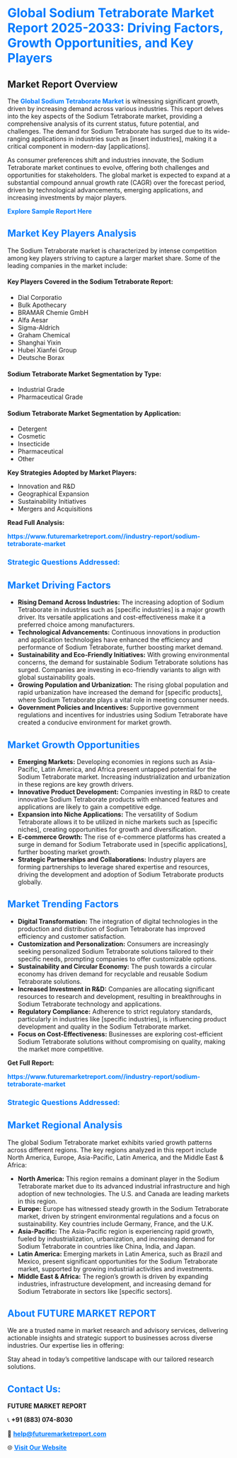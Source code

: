 <h1 style="color: #007BFF;">Global Sodium Tetraborate Market Report 2025-2033: Driving Factors, Growth Opportunities, and Key Players</h1>

<section id="overview">
<h2>Market Report Overview</h2>
<p>The <a href="https://www.futuremarketreport.com//industry-report/sodium-tetraborate-market" style="color: #007BFF; text-decoration: none;"><strong>Global Sodium Tetraborate Market</strong></a> is witnessing significant growth, driven by increasing demand across various industries. This report delves into the key aspects of the Sodium Tetraborate market, providing a comprehensive analysis of its current status, future potential, and challenges. The demand for Sodium Tetraborate has surged due to its wide-ranging applications in industries such as [insert industries], making it a critical component in modern-day [applications].</p>
<p>As consumer preferences shift and industries innovate, the Sodium Tetraborate market continues to evolve, offering both challenges and opportunities for stakeholders. The global market is expected to expand at a substantial compound annual growth rate (CAGR) over the forecast period, driven by technological advancements, emerging applications, and increasing investments by major players.</p>
</section>

<section id="overview">
<p><a href="https://www.futuremarketreport.com//request-sample/reportId=91671" style="color: #007BFF; text-decoration: none;"><strong>Explore Sample Report Here</strong></a></p>
</section>

<section id="key-players">
<h2 style="color: #007BFF;">Market Key Players Analysis</h2>
<p>The Sodium Tetraborate market is characterized by intense competition among key players striving to capture a larger market share. Some of the leading companies in the market include:</p>
<h4>Key Players Covered in the Sodium Tetraborate Report:</h4>
<ul><li>Dial Corporatio</li><li>Bulk Apothecary</li><li>BRAMAR Chemie GmbH</li><li>Alfa Aesar</li><li>Sigma-Aldrich</li><li>Graham Chemical</li><li>Shanghai Yixin</li><li>Hubei Xianfei Group</li><li>Deutsche Borax</li></ul>
<h4>Sodium Tetraborate Market Segmentation by Type:</h4>
<ul><li>Industrial Grade</li><li>Pharmaceutical Grade</li></ul>

<h4>Sodium Tetraborate Market Segmentation by Application:</h4>
<ul><li>Detergent</li><li>Cosmetic</li><li>Insecticide</li><li>Pharmaceutical</li><li>Other</li></ul>
<p><strong>Key Strategies Adopted by Market Players:</strong></p>
<ul>
<li>Innovation and R&D</li>
<li>Geographical Expansion</li>
<li>Sustainability Initiatives</li>
<li>Mergers and Acquisitions</li>
</ul>
</section>

<section>
<p><strong>Read Full Analysis: </strong></p><a href="https://www.futuremarketreport.com//industry-report/sodium-tetraborate-market" style="color: #007BFF; text-decoration: none;"><strong>https://www.futuremarketreport.com//industry-report/sodium-tetraborate-market</strong></a>
<h3 style="color: #007BFF;">Strategic Questions Addressed:</h3>
</section>

<section id="driving-factors">
<h2 style="color: #007BFF;">Market Driving Factors</h2>
<ul>
<li><strong>Rising Demand Across Industries:</strong> The increasing adoption of Sodium Tetraborate in industries such as [specific industries] is a major growth driver. Its versatile applications and cost-effectiveness make it a preferred choice among manufacturers.</li>
<li><strong>Technological Advancements:</strong> Continuous innovations in production and application technologies have enhanced the efficiency and performance of Sodium Tetraborate, further boosting market demand.</li>
<li><strong>Sustainability and Eco-Friendly Initiatives:</strong> With growing environmental concerns, the demand for sustainable Sodium Tetraborate solutions has surged. Companies are investing in eco-friendly variants to align with global sustainability goals.</li>
<li><strong>Growing Population and Urbanization:</strong> The rising global population and rapid urbanization have increased the demand for [specific products], where Sodium Tetraborate plays a vital role in meeting consumer needs.</li>
<li><strong>Government Policies and Incentives:</strong> Supportive government regulations and incentives for industries using Sodium Tetraborate have created a conducive environment for market growth.</li>
</ul>
</section>

<section id="growth-opportunities">
<h2 style="color: #007BFF;">Market Growth Opportunities</h2>
<ul>
<li><strong>Emerging Markets:</strong> Developing economies in regions such as Asia-Pacific, Latin America, and Africa present untapped potential for the Sodium Tetraborate market. Increasing industrialization and urbanization in these regions are key growth drivers.</li>
<li><strong>Innovative Product Development:</strong> Companies investing in R&D to create innovative Sodium Tetraborate products with enhanced features and applications are likely to gain a competitive edge.</li>
<li><strong>Expansion into Niche Applications:</strong> The versatility of Sodium Tetraborate allows it to be utilized in niche markets such as [specific niches], creating opportunities for growth and diversification.</li>
<li><strong>E-commerce Growth:</strong> The rise of e-commerce platforms has created a surge in demand for Sodium Tetraborate used in [specific applications], further boosting market growth.</li>
<li><strong>Strategic Partnerships and Collaborations:</strong> Industry players are forming partnerships to leverage shared expertise and resources, driving the development and adoption of Sodium Tetraborate products globally.</li>
</ul>
</section>

<section id="trending-factors">
<h2 style="color: #007BFF;">Market Trending Factors</h2>
<ul>
<li><strong>Digital Transformation:</strong> The integration of digital technologies in the production and distribution of Sodium Tetraborate has improved efficiency and customer satisfaction.</li>
<li><strong>Customization and Personalization:</strong> Consumers are increasingly seeking personalized Sodium Tetraborate solutions tailored to their specific needs, prompting companies to offer customizable options.</li>
<li><strong>Sustainability and Circular Economy:</strong> The push towards a circular economy has driven demand for recyclable and reusable Sodium Tetraborate solutions.</li>
<li><strong>Increased Investment in R&D:</strong> Companies are allocating significant resources to research and development, resulting in breakthroughs in Sodium Tetraborate technology and applications.</li>
<li><strong>Regulatory Compliance:</strong> Adherence to strict regulatory standards, particularly in industries like [specific industries], is influencing product development and quality in the Sodium Tetraborate market.</li>
<li><strong>Focus on Cost-Effectiveness:</strong> Businesses are exploring cost-efficient Sodium Tetraborate solutions without compromising on quality, making the market more competitive.</li>
</ul>
</section>

<section>
<p><strong>Get Full Report: </strong></p><a href="https://www.futuremarketreport.com//industry-report/sodium-tetraborate-market" style="color: #007BFF; text-decoration: none;"><strong>https://www.futuremarketreport.com//industry-report/sodium-tetraborate-market</strong></a>
<h3 style="color: #007BFF;">Strategic Questions Addressed:</h3>
</section>


<section id="regional-analysis">
<h2 style="color: #007BFF;">Market Regional Analysis</h2>
<p>The global Sodium Tetraborate market exhibits varied growth patterns across different regions. The key regions analyzed in this report include North America, Europe, Asia-Pacific, Latin America, and the Middle East & Africa:</p>
<ul>
<li><strong>North America:</strong> This region remains a dominant player in the Sodium Tetraborate market due to its advanced industrial infrastructure and high adoption of new technologies. The U.S. and Canada are leading markets in this region.</li>
<li><strong>Europe:</strong> Europe has witnessed steady growth in the Sodium Tetraborate market, driven by stringent environmental regulations and a focus on sustainability. Key countries include Germany, France, and the U.K.</li>
<li><strong>Asia-Pacific:</strong> The Asia-Pacific region is experiencing rapid growth, fueled by industrialization, urbanization, and increasing demand for Sodium Tetraborate in countries like China, India, and Japan.</li>
<li><strong>Latin America:</strong> Emerging markets in Latin America, such as Brazil and Mexico, present significant opportunities for the Sodium Tetraborate market, supported by growing industrial activities and investments.</li>
<li><strong>Middle East & Africa:</strong> The region’s growth is driven by expanding industries, infrastructure development, and increasing demand for Sodium Tetraborate in sectors like [specific sectors].</li>
</ul>
</section>

<footer>
<h2 style="color: #007BFF;">About FUTURE MARKET REPORT</h2>
<p>We are a trusted name in market research and advisory services, delivering actionable insights and strategic support to businesses across diverse industries. Our expertise lies in offering:</p>

<p>Stay ahead in today’s competitive landscape with our tailored research solutions.</p>

<h2 style="color: #007BFF;">Contact Us:</h2>
<p><strong>FUTURE MARKET REPORT</strong></p>
<p>📞 <strong>+91 (883) 074-8030</strong></p>
<p>📧 <strong><a href="mailto:help@futuremarketreport.com" style="color: #007BFF;">help@futuremarketreport.com</a></strong></p>
<p>🌐 <strong><a href="https://www.futuremarketreport.com/" style="color: #007BFF;">Visit Our Website</a></strong></p>
</footer>